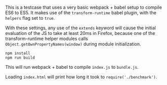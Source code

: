 This is a testcase that uses a very basic webpack + babel setup to compile ES6 to ES5.
It makes use of the `transform-runtime` babel plugin, with the `helpers` flag set to `true`.

With these settings, any use of the `extends` keyword will cause the initial evaluation of
the JS to take at least 20ms in Firefox, because one of the transform-runtime helper modules
calls `Object.getOwnPropertyNames(window)` during module initialization.

```
npm install
npm run build
```
This will run webpack + babel to compile `index.js` to `bundle.js`.

Loading `index.html` will print how long it took to `require('./benchmark')`.
